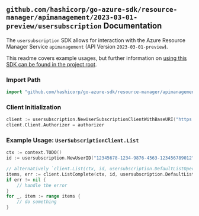 
## `github.com/hashicorp/go-azure-sdk/resource-manager/apimanagement/2023-03-01-preview/usersubscription` Documentation

The `usersubscription` SDK allows for interaction with the Azure Resource Manager Service `apimanagement` (API Version `2023-03-01-preview`).

This readme covers example usages, but further information on [using this SDK can be found in the project root](https://github.com/hashicorp/go-azure-sdk/tree/main/docs).

### Import Path

```go
import "github.com/hashicorp/go-azure-sdk/resource-manager/apimanagement/2023-03-01-preview/usersubscription"
```


### Client Initialization

```go
client := usersubscription.NewUserSubscriptionClientWithBaseURI("https://management.azure.com")
client.Client.Authorizer = authorizer
```


### Example Usage: `UserSubscriptionClient.List`

```go
ctx := context.TODO()
id := usersubscription.NewUserID("12345678-1234-9876-4563-123456789012", "example-resource-group", "serviceValue", "userIdValue")

// alternatively `client.List(ctx, id, usersubscription.DefaultListOperationOptions())` can be used to do batched pagination
items, err := client.ListComplete(ctx, id, usersubscription.DefaultListOperationOptions())
if err != nil {
	// handle the error
}
for _, item := range items {
	// do something
}
```
